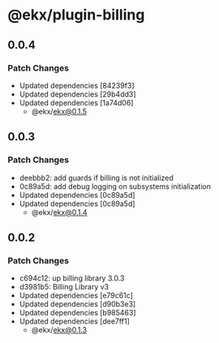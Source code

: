 # @ekx/plugin-billing

## 0.0.4

### Patch Changes

- Updated dependencies [84239f3]
- Updated dependencies [29b4dd3]
- Updated dependencies [1a74d06]
  - @ekx/ekx@0.1.5

## 0.0.3

### Patch Changes

- deebbb2: add guards if billing is not initialized
- 0c89a5d: add debug logging on subsystems initialization
- Updated dependencies [0c89a5d]
- Updated dependencies [0c89a5d]
  - @ekx/ekx@0.1.4

## 0.0.2

### Patch Changes

- c694c12: up billing library 3.0.3
- d3981b5: Billing Library v3
- Updated dependencies [e79c61c]
- Updated dependencies [d90b3e3]
- Updated dependencies [b985463]
- Updated dependencies [dee7ff1]
  - @ekx/ekx@0.1.3
